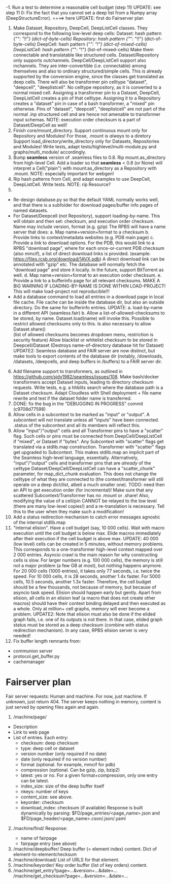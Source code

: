 
-1. Run a test to determine a reasonable cell budget (step 11)
UPDATE: see step 11
0: Fix the fact that you cannot set a deep list from a Numpy array (DeepStructureError).
====> here
UPDATE: first do Fairserver plan
1. Make Dataset, Repository, DeepCell, DeepListCell classes.
They correspond to the following low-level deep cells:
 Dataset: hash pattern {"*": "!!"} (dict-of-byte-cells)
 Repository: hash pattern {"*": "!!"} (dict-of-byte-cells)
 DeepCell: hash pattern {"*": "!"} (dict-of-mixed-cells)
 DeepListCell: hash pattern {"*": "!"} (list-of-mixed-cells)
Make them connectable and translatable like structured cells.
Dataset/Repository only supports outchannels. 
DeepCell/DeepListCell support also inchannels.
They are inter-convertible (i.e. connectable) among themselves
and also to ordinary structured/simple cells. This is already supported
by the conversion engine, since the classes get translated as deep cells.
There will also be transformer pin celltype "dataset", "deepcell", "deeplistcell". No celltype repository, as it is converted to a normal mixed cell. Assigning a transformer pin to a Dataset, DeepCell, DeepListCell creates a
pin of that celltype. Assigning it to a Repository creates a "dataset" pin in case of a bash transformer, a "mixed" pin otherwise. Pins of "dataset", "deepcell", "deeplistcell" are not part of the normal .inp structured cell and 
are hence not amenable to transformer input schemas.
NOTE: execution order checksum is a part of Dataset/DeepCell as well!
2. Finish core/mount_directory. Support continuous mount only for Repository and Modules! For those, .mount is *always* to a diretory
Support load_directory/write_directory only for Datasets, Repositories and Modules!
Write tests, adapt tests/highlevel/multi-module.py and graphs/multi_module/ accordingly.
3. Bump __seamless__ version of .seamless files to 0.8.
Rip mount.as_directory from high-level Cell. Add a loader so that __seamless__ < 0.8 (or None) will interpret
a Cell("plain") with mount:as_directory as a Repository with .mount.
NOTE: especially important for webgen! 
4. Rip hash patterns from Cell, and adapt examples to use DeepCell, DeepListCell.
Write tests.
NOTE: rip Resource?
5. 
- Re-design database.py so that the default YAML normally works well,
and that there is a subfolder for download pages/buffer info pages
of named datasets.
- For Dataset/Deepcell (not Repository), support loading-by-name.
This will obtain and then set: checksum, and execution order checksum.
Name may include version, format (e.g. gzip)
The RPBS will have a name server that does:
a. Map name+version+format to a checksum
b. Provide links to context/metadata websites (e.g. PDB main page)
c. Provide a link to download options. For the PDB, this would link to
a RPBS "download page", where for each once-or-current PDB checksum (also mmcif), a list of direct download links is provided. 
(example: https://files.rcsb.org/download/1AVX.pdb)
A direct download link can be annotated with "gzip" etc. The database will normally fetch the "download page" and store it locally.
In the future, support BitTorrent as well.
d. Map name+version+format to an execution order checksum.
e. Provide a link to a bufferinfo page for all relevant checksums.
MAKE A BIG WARNING IF LOADING-BY-NAME IS DONE WITHIN LOAD-PROJECT!
This will make load-project not reproducible!!!
- Add a database command to load all entries in a download page in local file cache. File cache can be inside the database dir, but also an outside directory. Do the same for bufferinfo entries.
UPDATE: 
a. load-by-name in a different API (seamless.fair)
b. Allow a list-of-allowed-checksums to be stored, by name. 
   Dataset.load(name) will invoke this.
   Possible to restrict allowed checksums only to this.
   Is also necessary to allow Dataset.share()  
   (list of allowed checksums becomes dropdown menu, restriction is security feature)
   Allow blacklist or whitelist checksum to be stored in Deepcell/Dataset
   (Destroys name-of-directory database hit for Dataset)
UPDATE2: Seamless database and FAIR server are now distinct, but make
tools to export contents of the database dir (notably, /downloads,
/datasets, /deepcells, and deep buffers in /buffers) to a FAIR server dir.
6. Add filename support to transformers, as outlined in https://github.com/sjdv1982/seamless/issues/108. Make bash/docker transformers accept Dataset inputs, leading to directory checksum requests.
Write tests, e.g. a hhblits search where the database path is a Dataset
checksum.
Adapt Cloudless with Shell deployment + file name rewrite and test if 
the dataset folder name is transferred.
7. DONE: fix the bug in the "DEBUGGING IN PROGRESS" commit (c9708d77598)
8. Allow cells in a subcontext to be marked as "input" or "output".
A subcontext will not translate unless all "inputs" have been connected.
.status of the subcontext and all its members will reflect this.
9. Allow "input"/"output" cells and all Transformer pins to have a "scatter" flag. Such cells or pins must be connected from DeepCell/DeepListCell if "mixed", or Dataset if "bytes".
Any Subcontext with "scatter" flags get translated via a stdlib.map
construction. Transformer with "scatter" flags get upgraded to Subcontext. This makes stdlib.map an implicit part of the Seamless high-level language, essentially.
Alternatively, "input"/"output" cells and transformer pins that are 
*already* of the celltype Dataset/DeepCell/DeepListCell can have a "scatter_chunk" parameter, for map_dict_chunk evaluation. This does not
change the celltype of what they are connected to (the context/transformer will still operate on a deep dict/list, albeit a much smaller one). TODO: need then an API to get execution order (for incremental)!
Make sure that any scattered Subcontext/Transformer has no .mount or .share!
Also, modifying the value of a cell/pin CANNOT be relayed to the low level
(there are many low-level copies!) and a re-translation is necessary.
Tell this to the user when they make such a modification!
10. Add a status redirection mechanism to catch error messages agnostic of the internal stdlib.map
11. "Internal elision". Have a cell budget (say, 10 000 cells). Wait with macro execution until the cell budget is below max. Elide macros immediately after their execution if the cell budget is above max.
UPDATE: 40 000 (low level) cells can be created in 5 minutes, without memory problems. This corresponds to a one-transformer high-level context mapped over 2 000 entries. 
Asyncio crawl is the main reason for why constructing cells is slow.
For larger numbers (e.g. 100 000 cells), the memory is still not a major
problem (a few GB at most), but nothing happens anymore.
For 20 000 cells (1000 entries), it takes only 77 seconds, i.e. twice the speed. For 10 000 cells, it is 28 seconds, another 1.4x faster.
For 5000 cells, 10.5 seconds, another 1.3x faster.
Therefore, the cell budget should be a few thousands, not because of
memory, but because of asyncio task speed. Elision should happen early but gently. Apart from elision, all cells in an elision leaf (a macro that does not create
other macros) should have their context binding delayed and then executed as a whole.
Only at million+ cell graphs, memory will ever become a problem.
UPDATE2: Note that elision must also be done if the elided graph fails,
i.e. one of its outputs is not there. In that case, elided graph status must be stored as a deep checksum (combine with status redirection mechanism).
In any case, RPBS elision server is very needed!
12. Fix buffer length remnants from:
- communion server
- protocol.get_buffer.py
- cachemanager


Fairserver plan
===============
Fair server requests:
Human and machine. For now, just machine.
If unknown, just return 404.
The server keeps nothing in memory, content is just served by
opening files again and again.

1. /machine/page/<name of fairpage>
- Description
- Link to web page
- List of entries. Each entry:
  - checksum: deep checksum
  - type: deep cell or dataset
  - version number (only required if no date)
  - date (only required if no version number)
  - format (optional. for example, mmcif for pdb)
  - compression (optional. Can be gzip, zip, bzip2)
  - latest: yes or no. For a given format+compression, only one entry can be latest.
  - index_size: size of the deep buffer itself
  - nkeys: number of keys
  - content_size: see above.
  - keyorder: checksum 
  - download_index: checksum (if available)
Response is built dynamically by parsing:
$FD/page_entries/<page_name>.json and $FD/page_header/<page_name>.cson/.json/.yaml
2. /machine/find/<checksum>
   Response:
   - name of fairpage
   - fairpage entry (see above)
3. /machine/deepbuffer/<checksum>
   Deep buffer (= element index) content. 
   Dict of element-to-elementchecksum
4. /machine/download/<element-checksum>
   List of URLS for that element.
5. /machine/keyorder/<keyorder checksum>
   Key order buffer (list of key orders) content.
6. /machine/get_entry?page=...&version=...&date=...
   /machine/get_checksum?page=...&version=...&date=...


